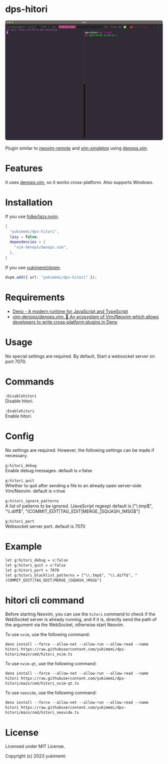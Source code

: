 # dps-hitori

<img src="./image.gif">

Plugin similar to [neovim-remote](https://github.com/mhinz/neovim-remote) and
[vim-singleton](https://github.com/thinca/vim-singleton) using
[denops.vim](https://github.com/vim-denops/denops.vim).

# Features

It uses [denops.vim](https://github.com/vim-denops/denops.vim), so it works cross-platform. Also
supports Windows.

# Installation

If you use [folke/lazy.nvim](https://github.com/folke/lazy.nvim).

```lua
{
  "yukimemi/dps-hitori",
  lazy = false,
  dependencies = {
    "vim-denops/denops.vim",
  },
}
```

If you use [yukimemi/dvpm](https://github.com/yukimemi/dvpm).

```typescript
dvpm.add({ url: "yukimemi/dps-hitori" });
```

# Requirements

- [Deno - A modern runtime for JavaScript and TypeScript](https://deno.land/)
- [vim-denops/denops.vim: 🐜 An ecosystem of Vim/Neovim which allows developers to write cross-platform plugins in Deno](https://github.com/vim-denops/denops.vim)

# Usage

No special settings are required. By default, Start a websocket server on port 7070.

# Commands

`:Disablehitori`\
Disable hitori.

`:Enablehitori`\
Enable hitori.

# Config

No settings are required. However, the following settings can be made if necessary.

`g:hitori_debug`\
Enable debug messages. default is v:false

`g:hitori_quit`\
Whether to quit after sending a file to an already open server-side Vim/Neovim. default is v:true

`g:hitori_ignore_patterns`\
A list of patterns to be ignored. (JavaScript regexp) default is ["\\.tmp$", "\\.diff$",
"(COMMIT_EDIT|TAG_EDIT|MERGE_|SQUASH_)MSG$"]

`g:hitori_port`\
Websocket server port. default is 7070

# Example

```vim
let g:hitori_debug = v:false
let g:hitori_quit = v:false
let g:hitori_port = 7070
let g:hitori_blacklist_patterns = ["\\.tmp$", "\\.diff$", "(COMMIT_EDIT|TAG_EDIT|MERGE_|SQUASH_)MSG$"]
```

# hitori cli command

Before starting Neovim, you can use the `hitori` command to check if the WebSocket server is already
running, and if it is, directly send the path of the argument via the WebSocket, otherwise start
Neovim.

To use `nvim`, use the following command:

```shell
deno install --force --allow-net --allow-run --allow-read --name hitori https://raw.githubusercontent.com/yukimemi/dps-hitori/main/cmd/hitori_nvim.ts
```

To use `nvim-qt`, use the following command:

```shell
deno install --force --allow-net --allow-run --allow-read --name hitori https://raw.githubusercontent.com/yukimemi/dps-hitori/main/cmd/hitori_nvim-qt.ts
```

To use `neovide`, use the following command:

```shell
deno install --force --allow-net --allow-run --allow-read --name hitori https://raw.githubusercontent.com/yukimemi/dps-hitori/main/cmd/hitori_neovide.ts
```

# License

Licensed under MIT License.

Copyright (c) 2023 yukimemi
